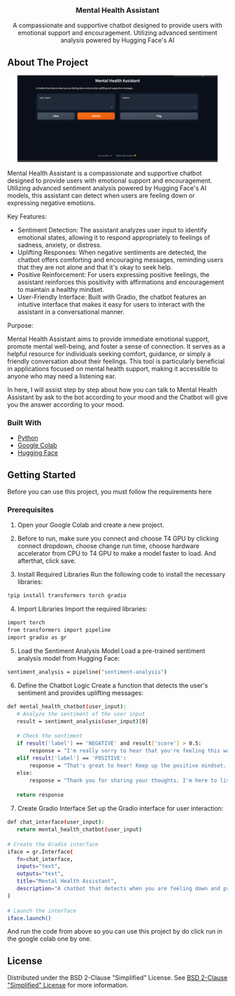 
<br/>
<div align="center">

<h3 align="center">Mental Health Assistant</h3>
<p align="center">
A compassionate and supportive chatbot designed to provide users with emotional support and encouragement. Utilizing advanced sentiment analysis powered by Hugging Face's AI


  


</p>
</div>

## About The Project

![Product Screenshot](https://github.com/daviddprtma/Llama-Chatbot-with-Sentiment-Analysis-Integration/blob/8b65bb1070441362eacfd115b985af2364145ca2/mental%20health%20assistant.png)

Mental Health Assistant is a compassionate and supportive chatbot designed to provide users with emotional support and encouragement. Utilizing advanced sentiment analysis powered by Hugging Face's AI models, this assistant can detect when users are feeling down or expressing negative emotions.

Key Features:
- Sentiment Detection: The assistant analyzes user input to identify emotional states, allowing it to respond appropriately to feelings of sadness, anxiety, or distress.
- Uplifting Responses: When negative sentiments are detected, the chatbot offers comforting and encouraging messages, reminding users that they are not alone and that it's okay to seek help.
- Positive Reinforcement: For users expressing positive feelings, the assistant reinforces this positivity with affirmations and encouragement to maintain a healthy mindset.
- User-Friendly Interface: Built with Gradio, the chatbot features an intuitive interface that makes it easy for users to interact with the assistant in a conversational manner. 

Purpose:

Mental Health Assistant aims to provide immediate emotional support, promote mental well-being, and foster a sense of connection. It serves as a helpful resource for individuals seeking comfort, guidance, or simply a friendly conversation about their feelings. This tool is particularly beneficial in applications focused on mental health support, making it accessible to anyone who may need a listening ear.

In here, I will assist step by step about how you can talk to Mental Health Assistant by ask to the bot according to your mood and the Chatbot will give you the answer according to your mood.


### Built With

- [Python](https://www.python.org/)
- [Google Colab](https://colab.research.google.com/)
- [Hugging Face](https://huggingface.co/)
## Getting Started

Before you can use this project, you must follow the requirements here
### Prerequisites

1. Open your Google Colab and create a new project. 

2. Before to run, make sure you connect and choose T4 GPU by clicking connect dropdown, choose change run time, choose hardware accelerator from CPU to T4 GPU to make a model faster to load. And afterthat, click save. 

3. Install Required Libraries
Run the following code to install the necessary libraries:

  ```sh
  !pip install transformers torch gradio
  ```

4. Import Libraries
Import the required libraries:

 ```sh
import torch
from transformers import pipeline
import gradio as gr
  ```

5. Load the Sentiment Analysis Model
Load a pre-trained sentiment analysis model from Hugging Face:

 ```sh
sentiment_analysis = pipeline("sentiment-analysis")
  ```

6. Define the Chatbot Logic
Create a function that detects the user's sentiment and provides uplifting messages:

 ```sh
def mental_health_chatbot(user_input):
    # Analyze the sentiment of the user input
    result = sentiment_analysis(user_input)[0]

    # Check the sentiment
    if result['label'] == 'NEGATIVE' and result['score'] > 0.5:
        response = "I'm really sorry to hear that you're feeling this way. Remember, it's okay to ask for help. You're not alone!"
    elif result['label'] == 'POSITIVE':
        response = "That's great to hear! Keep up the positive mindset. Remember to take care of yourself!"
    else:
        response = "Thank you for sharing your thoughts. I'm here to listen if you want to talk more."

    return response
  ```

7. Create Gradio Interface
Set up the Gradio interface for user interaction:

 ```sh
def chat_interface(user_input):
    return mental_health_chatbot(user_input)

# Create the Gradio interface
iface = gr.Interface(
    fn=chat_interface,
    inputs="text",
    outputs="text",
    title="Mental Health Assistant",
    description="A chatbot that detects when you are feeling down and provides uplifting and supportive messages."
)

# Launch the interface
iface.launch()
  ```

And run the code from above so you can use this project by do click run in the google colab one by one.

## License

Distributed under the BSD 2-Clause "Simplified" License. See [BSD 2-Clause "Simplified" License](https://opensource.org/license/bsd-2-clause) for more information.
